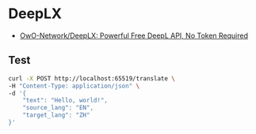 # DeepLX

- [OwO-Network/DeepLX: Powerful Free DeepL API, No Token Required](https://github.com/OwO-Network/DeepLX)

## Test

```sh
curl -X POST http://localhost:65519/translate \
-H "Content-Type: application/json" \
-d '{
    "text": "Hello, world!",
    "source_lang": "EN",
    "target_lang": "ZH"
}'
```
